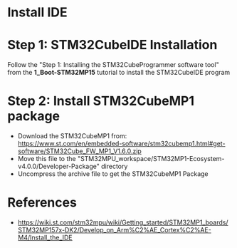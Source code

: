 # Install IDE

# Step 1: STM32CubeIDE Installation

Follow the "Step 1: Installing the STM32CubeProgrammer software tool" from the **1_Boot-STM32MP15** tutorial to install the STM32CubeIDE program

# Step 2: Install STM32CubeMP1 package

- Download the STM32CubeMP1 from: https://www.st.com/en/embedded-software/stm32cubemp1.html#get-software/STM32Cube_FW_MP1_V1.6.0.zip
- Move this file to the "STM32MPU_workspace/STM32MP1-Ecosystem-v4.0.0/Developer-Package" directory 
- Uncompress the archive file to get the STM32CubeMP1 Package

# References
- https://wiki.st.com/stm32mpu/wiki/Getting_started/STM32MP1_boards/STM32MP157x-DK2/Develop_on_Arm%C2%AE_Cortex%C2%AE-M4/Install_the_IDE
